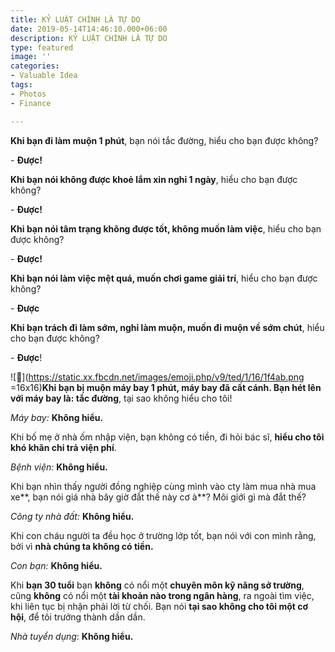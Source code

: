 ```yaml
---
title: KỶ LUẬT CHÍNH LÀ TỰ DO
date: 2019-05-14T14:46:10.000+06:00
description: KỶ LUẬT CHÍNH LÀ TỰ DO
type: featured
image: ''
categories:
- Valuable Idea
tags:
- Photos
- Finance

---
```

**Khi bạn đi làm muộn 1 phút**, bạn nói tắc đường, hiểu cho bạn được không?

\- **Được!**

**Khi bạn nói không được khoẻ lắm xin nghỉ 1 ngày**, hiểu cho bạn được không?

\- **Được!**

**Khi bạn nói tâm trạng không được tốt, không muốn làm việc**, hiểu cho bạn được không?

\- **Được!**

**Khi bạn nói làm việc mệt quá, muốn chơi game giải trí**, hiểu cho bạn được không?

\- **Được**

**Khi bạn trách đi làm sớm, nghỉ làm muộn, muốn đi muộn về sớm chút**, hiểu cho bạn được không?

\- **Được**!

![💫](https://static.xx.fbcdn.net/images/emoji.php/v9/ted/1/16/1f4ab.png =16x16)**Khi bạn bị muộn máy bay 1 phút, máy bay đã cất cánh. Bạn hét lên với máy bay là: tắc đường**, tại sao không hiểu cho tôi!

_Máy bay:_ **Không hiểu.**

Khi bố mẹ ở nhà ốm nhập viện, bạn không có tiền, đi hỏi bác sĩ, **hiểu cho tôi khó khăn chi trả viện phí**.

_Bệnh viện:_ **Không hiểu.**

Khi bạn nhìn thấy người đồng nghiệp cùng mình vào cty làm mua nhà mua xe**, bạn nói giá nhà bây giờ đắt thế này cơ à**? Môi giới gì mà đắt thế?

_Công ty nhà đất:_  **Không hiểu.**

Khi con cháu người ta đều học ở trường lớp tốt, bạn nói với con mình rằng, bởi vì **nhà chúng ta không có tiền.**

_Con bạn:_  **Không hiểu.**

Khi **bạn 30 tuổi** bạn **không** có nổi một **chuyên môn kỹ năng sở trường**, cũng **không** có nổi một **tài khoản nào trong ngân hàng**, ra ngoài tìm việc, khi liên tục bị nhận phải lời từ chối. Bạn nói **tại sao không cho tôi một cơ hội**, để tôi trưởng thành dần dần.

_Nhà tuyển dụng_: **Không hiểu.**